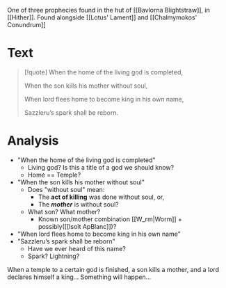 One of three prophecies found in the hut of [[Bavlorna Blightstraw]], in [[Hither]]. Found alongside [[Lotus' Lament]] and [[Chalmymokos' Conundrum]]
# Text
> [!quote]
> When the home of the living god is completed,
> 
> When the son kills his mother without soul,
> 
> When lord flees home to become king in his own name,
> 
> Sazzleru’s spark shall be reborn.
# Analysis
- "When the home of the living god is completed"
	- Living god? Is this a title of a god we should know?
	- Home == Temple?
- "When the son kills his mother without soul"
	- Does "without soul" mean:
		- The **act of killing** was done without soul, or,
		- The ***mother*** is without soul?
	- What son? What mother?
		- Known son/mother combination [[W_rm|Worm]] + possibly([[Isolt ApBlanc]])?
- "When lord flees home to become king in his own name"
- "Sazzleru’s spark shall be reborn"
	- Have we ever heard of this name?
	- Spark? Lightning?

When a temple to a certain god is finished, a son kills a mother, and a lord declares himself a king... Something will happen...